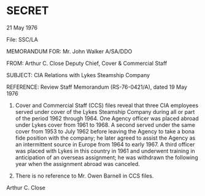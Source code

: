 # SECRET

21 May 1976

File: SSC/LA

MEMORANDUM FOR: Mr. John Walker
A/SA/DDO

FROM: Arthur C. Close
Deputy Chief, Cover & Commercial Staff

SUBJECT: CIA Relations with Lykes Steamship Company

REFERENCE: Review Staff Memorandum (RS-76-0421/A), dated
19 May 1976

1. Cover and Commercial Staff (CCS) files reveal that three CIA employees served under cover of the Lykes Steamship Company during all or part of the period 1962 through 1964. One Agency officer was placed abroad under Lykes cover from 1961 to 1968. A second served under the same cover from 1953 to July 1962 before leaving the Agency to take a bona fide position with the company; he later agreed to assist the Agency as an intermittent source in Europe from 1964 to early 1967. A third officer was placed with Lykes in this country in 1961 and underwent training in anticipation of an overseas assignment; he was withdrawn the following year when the assignment abroad was canceled.

2. There is no reference to Mr. Owen Barnell in CCS files.

Arthur C. Close
